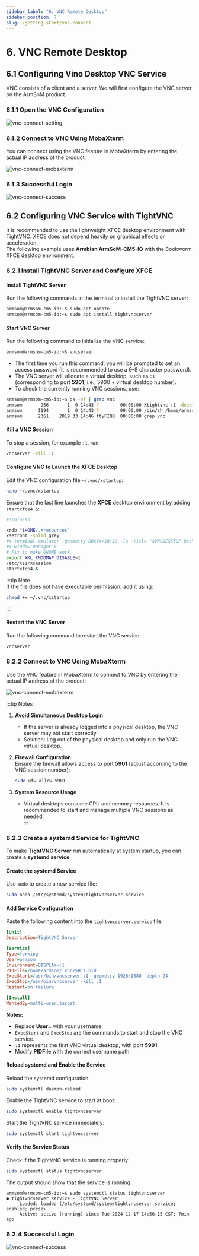 ```yaml
---
sidebar_label: "6. VNC Remote Desktop"
sidebar_position: 7
slug: /getting-start/vnc-connect
---
```


# 6. VNC Remote Desktop  

## 6.1 Configuring Vino Desktop VNC Service  

VNC consists of a client and a server. We will first configure the VNC server on the ArmSoM product.  

### 6.1.1 Open the VNC Configuration  

![vnc-connect-setting](/img/getting-started/vnc-connect-setting.png)  

### 6.1.2 Connect to VNC Using MobaXterm  

You can connect using the VNC feature in MobaXterm by entering the actual IP address of the product:  

![vnc-connect-mobaxterm](/img/getting-started/vnc-connect-mobaxterm.png)  

### 6.1.3 Successful Login  

![vnc-connect-success](/img/getting-started/vnc-connect-success.png)  

## 6.2 Configuring VNC Service with TightVNC  

It is recommended to use the lightweight XFCE desktop environment with TightVNC. XFCE does not depend heavily on graphical effects or acceleration.  
The following example uses **Armbian ArmSoM-CM5-IO** with the Bookworm XFCE desktop environment.  

### 6.2.1 Install TightVNC Server and Configure XFCE  

#### Install TightVNC Server  
Run the following commands in the terminal to install the TightVNC server:  

```bash
armsom@armsom-cm5-io:~$ sudo apt update
armsom@armsom-cm5-io:~$ sudo apt install tightvncserver
```  

#### Start VNC Server  
Run the following command to initialize the VNC service:  

```bash
armsom@armsom-cm5-io:~$ vncserver
```  

- The first time you run this command, you will be prompted to set an access password (it is recommended to use a 6–8 character password).  
- The VNC server will allocate a virtual desktop, such as `:1` (corresponding to port **5901**, i.e., 5900 + virtual desktop number).  
- To check the currently running VNC sessions, use:  

```bash
armsom@armsom-cm5-io:~$ ps -ef | grep vnc
armsom       956       1  0 14:43 ?        00:00:00 Xtightvnc :1 -desktop X -auth /home/armsom/.Xauthority -geometry 1920x1080 -depth 24 -rfbwait 120000 -rfbauth /home/armsom/.vnc/passwd -rfbport 5901 -fp /usr/share/fonts/X11/misc/,/usr/share/fonts/X11/Type1/,/usr/share/fonts/X11/75dpi/,/usr/share/fonts/X11/100dpi/ -co /etc/X11/rgb
armsom      1194       1  0 14:43 ?        00:00:00 /bin/sh /home/armsom/.vnc/xstartup
armsom      2361    2019 33 14:46 ttyFIQ0  00:00:00 grep vnc
```  

#### Kill a VNC Session  
To stop a session, for example `:1`, run:  

```bash
vncserver -kill :1
```  

#### Configure VNC to Launch the XFCE Desktop  
Edit the VNC configuration file `~/.vnc/xstartup`:  

```bash
nano ~/.vnc/xstartup
```  

Ensure that the last line launches the **XFCE** desktop environment by adding `startxfce4 &`:  

```bash
#!/bin/sh

xrdb "$HOME/.Xresources"
xsetroot -solid grey
#x-terminal-emulator -geometry 80x24+10+10 -ls -title "$VNCDESKTOP Desktop" &
#x-window-manager &
# Fix to make GNOME work
export XKL_XMODMAP_DISABLE=1
/etc/X11/Xsession
startxfce4 &
```  

:::tip Note  
If the file does not have executable permission, add it using:  

```bash
chmod +x ~/.vnc/xstartup
```  
:::

#### Restart the VNC Server  
Run the following command to restart the VNC service:  

```bash
vncserver
```  

### 6.2.2 Connect to VNC Using MobaXterm  

Use the VNC feature in MobaXterm to connect to VNC by entering the actual IP address of the product:  

![vnc-connect-mobaxterm](/img/getting-started/vnc-connect-mobaxterm.png)  

:::tip Notes  
1. **Avoid Simultaneous Desktop Login**  
   - If the server is already logged into a physical desktop, the VNC server may not start correctly.  
   - Solution: Log out of the physical desktop and only run the VNC virtual desktop.  

2. **Firewall Configuration**  
   Ensure the firewall allows access to port **5901** (adjust according to the VNC session number):  

   ```bash
   sudo ufw allow 5901
   ```  

3. **System Resource Usage**  
   - Virtual desktops consume CPU and memory resources. It is recommended to start and manage multiple VNC sessions as needed.  
:::

### 6.2.3 Create a systemd Service for TightVNC  

To make **TightVNC Server** run automatically at system startup, you can create a **systemd service**.  

#### Create the systemd Service  
Use `sudo` to create a new service file:  

```bash
sudo nano /etc/systemd/system/tightvncserver.service
```  

#### Add Service Configuration  
Paste the following content into the `tightvncserver.service` file:  

```ini
[Unit]
Description=TightVNC Server

[Service]
Type=forking
User=armsom
Environment=DISPLAY=:1
PIDFile=/home/armsom/.vnc/%H:1.pid
ExecStart=/usr/bin/vncserver :1 -geometry 1920x1080 -depth 24
ExecStop=/usr/bin/vncserver -kill :1
Restart=on-failure

[Install]
WantedBy=multi-user.target
```  

**Notes:**  
- Replace **User=** with your username.  
- `ExecStart` and `ExecStop` are the commands to start and stop the VNC service.  
- `:1` represents the first VNC virtual desktop, with port **5901**.  
- Modify **PIDFile** with the correct username path.  

#### Reload systemd and Enable the Service  
Reload the systemd configuration:  

```bash
sudo systemctl daemon-reload
```  

Enable the TightVNC service to start at boot:  

```bash
sudo systemctl enable tightvncserver
```  

Start the TightVNC service immediately:  

```bash
sudo systemctl start tightvncserver
```  

#### Verify the Service Status  
Check if the TightVNC service is running properly:  

```bash
sudo systemctl status tightvncserver
```  

The output should show that the service is running:  

```
armsom@armsom-cm5-io:~$ sudo systemctl status tightvncserver
● tightvncserver.service - TightVNC Server
     Loaded: loaded (/etc/systemd/system/tightvncserver.service; enabled; prese>
     Active: active (running) since Tue 2024-12-17 14:56:15 CST; 7min ago
```  


### 6.2.4 Successful Login  

![vnc-connect-success](/img/getting-started/vnc-connect-success.png)  